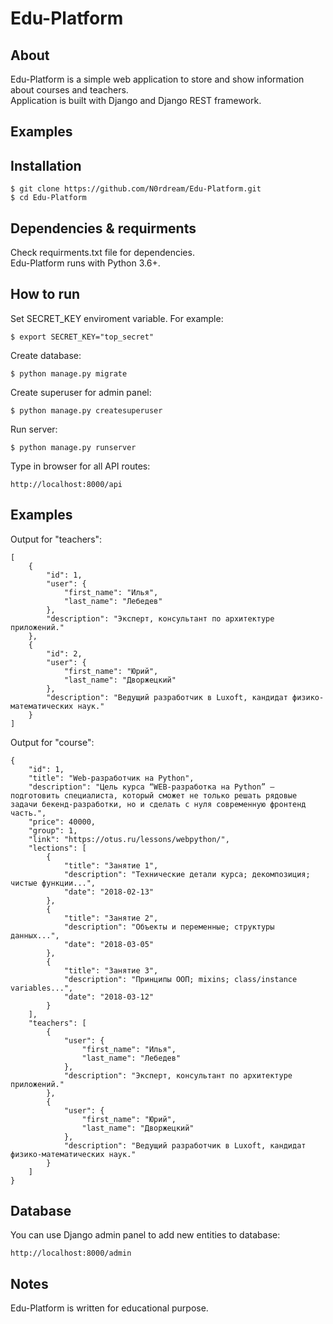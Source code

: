 # Edu-Platform

About
----------
Edu-Platform is a simple web application to store and show information about courses and teachers.  
Application is built with Django and Django REST framework.

Examples
----------------


Installation
-----------
```
$ git clone https://github.com/N0rdream/Edu-Platform.git
$ cd Edu-Platform
```

Dependencies & requirments
----------
Check requirments.txt file for dependencies.    
Edu-Platform runs with Python 3.6+.

How to run
-------------
Set SECRET_KEY enviroment variable. For example:   
```
$ export SECRET_KEY="top_secret"
```
   
Create database: 
```
$ python manage.py migrate
```
Create superuser for admin panel: 
```
$ python manage.py createsuperuser
```
Run server: 
```
$ python manage.py runserver
```
Type in browser for all API routes:  
```
http://localhost:8000/api
```

Examples
---------------------
Output for "teachers":
```
[
    {
        "id": 1,
        "user": {
            "first_name": "Илья",
            "last_name": "Лебедев"
        },
        "description": "Эксперт, консультант по архитектуре приложений."
    },
    {
        "id": 2,
        "user": {
            "first_name": "Юрий",
            "last_name": "Дворжецкий"
        },
        "description": "Ведущий разработчик в Luxoft, кандидат физико-математических наук."
    }
]
```
Output for "course":
```
{
    "id": 1,
    "title": "Web-разработчик на Python",
    "description": "Цель курса “WEB-разработка на Python” – подготовить специалиста, который сможет не только решать рядовые задачи бекенд-разработки, но и сделать с нуля современную фронтенд часть.",
    "price": 40000,
    "group": 1,
    "link": "https://otus.ru/lessons/webpython/",
    "lections": [
        {
            "title": "Занятие 1",
            "description": "Технические детали курса; декомпозиция; чистые функции...",
            "date": "2018-02-13"
        },
        {
            "title": "Занятие 2",
            "description": "Объекты и переменные; структуры данных...",
            "date": "2018-03-05"
        },
        {
            "title": "Занятие 3",
            "description": "Принципы ООП; mixins; class/instance variables...",
            "date": "2018-03-12"
        }
    ],
    "teachers": [
        {
            "user": {
                "first_name": "Илья",
                "last_name": "Лебедев"
            },
            "description": "Эксперт, консультант по архитектуре приложений."
        },
        {
            "user": {
                "first_name": "Юрий",
                "last_name": "Дворжецкий"
            },
            "description": "Ведущий разработчик в Luxoft, кандидат физико-математических наук."
        }
    ]
}
```

Database
---------------------
You can use Django admin panel to add new entities to database:   
```
http://localhost:8000/admin
```
Notes
-----------
Edu-Platform is written for educational purpose.